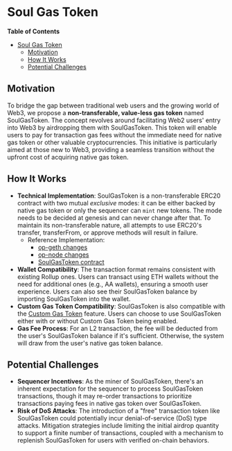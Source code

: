 # Soul Gas Token

<!-- START doctoc generated TOC please keep comment here to allow auto update -->
<!-- DON'T EDIT THIS SECTION, INSTEAD RE-RUN doctoc TO UPDATE -->
**Table of Contents**

- [Soul Gas Token](#soul-gas-token)
  - [Motivation](#motivation)
  - [How It Works](#how-it-works)
  - [Potential Challenges](#potential-challenges)

<!-- END doctoc generated TOC please keep comment here to allow auto update -->



## Motivation

To bridge the gap between traditional web users and the growing world of Web3, we propose a **non-transferable, value-less gas token** named SoulGasToken. The concept revolves around facilitating Web2 users' entry into Web3 by airdropping them with SoulGasToken. This token will enable users to pay for transaction gas fees without the immediate need for native gas token or other valuable cryptocurrencies. This initiative is particularly aimed at those new to Web3, providing a seamless transition without the upfront cost of acquiring native gas token.

## How It Works

- **Technical Implementation**: SoulGasToken is a non-transferable ERC20 contract with two mutual *exclusive* modes: it can be either backed by native gas token or only the sequencer can `mint` new tokens. The mode needs to be decided at genesis and can never change after that. To maintain its non-transferable nature, all attempts to use ERC20's transfer, transferFrom, or approve methods will result in failure.
  - Reference Implementation:
    - [op-geth changes](https://github.com/ethstorage/op-geth/pull/1)
    - [op-node changes](https://github.com/ethstorage/optimism/pull/19)
    - [SoulGasToken contract](https://github.com/blockchaindevsh/optimism/blob/souleth/packages/contracts-bedrock/src/L2/SoulGasToken.sol)
- **Wallet Compatibility**: The transaction format remains consistent with existing Rollup ones. Users can transact using ETH wallets without the need for additional ones (e.g., AA wallets), ensuring a smooth user experience. Users can also see their SoulGasToken balance by importing SoulGasToken into the wallet.
- **Custom Gas Token Compatibility**: SoulGasToken is also compatible with the [Custom Gas Token](https://github.com/ethereum-optimism/specs/discussions/140) feature. Users can choose to use SoulGasToken either with or without Custom Gas Token being enabled.
- **Gas Fee Process**: For an L2 transaction, the fee will be deducted from the user's SoulGasToken balance if it's sufficient. Otherwise, the system will draw from the user's native gas token balance.

## Potential Challenges

- **Sequencer Incentives**: As the miner of SoulGasToken, there's an inherent expectation for the sequencer to process SoulGasToken transactions, though it may re-order transactions to prioritize transactions paying fees in native gas token over SoulGasToken.
- **Risk of DoS Attacks**: The introduction of a "free" transaction token like SoulGasToken could potentially incur denial-of-service (DoS) type attacks. Mitigation strategies include limiting the initial airdrop quantity to support a finite number of transactions, coupled with a mechanism to replenish SoulGasToken for users with verified on-chain behaviors.